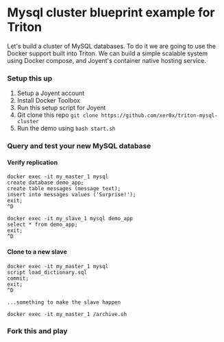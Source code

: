 Mysql cluster blueprint example for Triton
==========================================

Let's build a cluster of MySQL databases. To do it we are going to use the Docker support built into Triton. We can build a simple scalable system using Docker compose, and Joyent's container native hosting service.

### Setup this up

1. Setup a Joyent account
2. Install Docker Toolbox
3. Run this setup script for Joyent
4. Git clone this repo `git clone https://github.com/xer0x/triton-mysql-cluster`
5. Run the demo using `bash start.sh`

### Query and test your new MySQL database

#### Verify replication

    docker exec -it my_master_1 mysql
    create database demo_app;
    create table messages (message text);
    insert into messages values ('Surprise!');
    exit;
    ^D

    docker exec -it my_slave_1 mysql demo_app
    select * from demo_app;
    exit;
    ^D

#### Clone to a new slave

    docker exec -it my_master_1 mysql
    script load_dictionary.sql
    commit;
    exit;
    ^D

    ...something to make the slave happen

    docker exec -it my_master_1 /archive.sh

### Fork this and play

